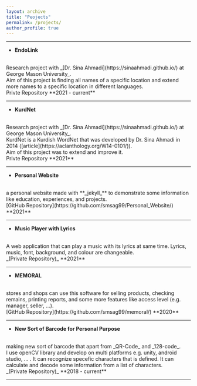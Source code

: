 ```yaml
---
layout: archive
title: "Peojects"
permalink: /projects/
author_profile: true
---
```


<hr>

<!-- - **Graphical FTP Client-Server**
<br>
An FTP client-server application that capable to send file to server by clients and to store it by server, and clients can download files on server.
<br>
[GitHub Repository](https://github.com/smsag99/Graphical_FTP_ClientServer/) **2022**
<br>
<hr> -->

- **EndoLink**
<br>
Research project with _[Dr. Sina Ahmadi](https://sinaahmadi.github.io/) at George Mason University_.<br>
Aim of this project is finding all names of a specific location and extend more names to a specific location in different languages.
<br>
Privte Repository **2021 - current**
<br>
<hr>

- **KurdNet**
<br>
Research project with _[Dr. Sina Ahmadi](https://sinaahmadi.github.io/) at George Mason University_.<br>
KurdNet is a Kurdish WordNet that was developed by Dr. Sina Ahmadi in 2014 ([article](https://aclanthology.org/W14-0101/)).<br>
Aim of this project was to extend and improve it.  
<br>
Privte Repository **2021**
<br>
<hr>

- **Personal Website**
<br>
a personal website made with **_jekyll_** to demonstrate some information like education, experiences, and projects.
<br>
[GitHub Repository](https://github.com/smsag99/Personal_Website/) **2021**
<br>
<hr>

- **Music Player with Lyrics**
<br>
A web application that can play a music with its lyrics at same time. Lyrics, music, font, background, and colour are changeable.
<br>
_(Private Repository)_ **2021**
<br>
<hr>

- **MEMORAL**
<br>
stores and shops can use this software for selling products, checking remains, printing reports, and some more features like access level (e.g. manager, seller, ...).
<br>
[GitHub Repository](https://github.com/smsag99/memoral/) **2020**
<br>
<hr>

- **New Sort of Barcode for Personal Purpose**
<br>
making new sort of barcode that apart from _QR-Code_ and _128-code_.<br>
I use openCV library and develop on multi platforms e.g. unity, android studio, ... .
It can recognize specefic characters that is defined. It can calculate and decode some information from a list of characters.
<br>
_(Private Repository)_ **2018 - current**
<br>
<hr>
